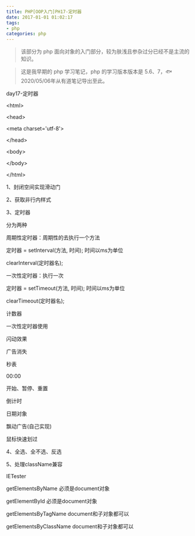 ```yaml
---
title: PHP[OOP入门]PH17-定时器
date: 2017-01-01 01:02:17
tags:
- php
categories: php
---
```


> 该部分为 php 面向对象的入门部分，较为肤浅且参杂过分已经不是主流的知识。

> 这是我早期的 php 学习笔记，php 的学习版本版本是 5.6、7，🐟2020/05/06年从有道笔记导出至此。


day17-定时器

\<html\>

\<head\>

\<meta charset=\'utf-8\'\>

\</head\>

\<body\>

\</body\>

\</html\>

1、封闭空间实现滑动门

2、获取非行内样式

3、定时器

分为两种

周期性定时器：周期性的去执行一个方法

定时器 = setInterval(方法, 时间); 时间以ms为单位

clearInterval(定时器名);

一次性定时器：执行一次

定时器 = setTimeout(方法, 时间); 时间以ms为单位

clearTimeout(定时器名);

计数器

一次性定时器使用

闪动效果

广告消失

秒表

00:00

开始、暂停、重置

倒计时

日期对象

飘动广告(自己实现)

鼠标快速划过

4、全选、全不选、反选

5、处理className兼容

IETester

getElementsByName 必须是document对象

getElementById 必须是document对象

getElementsByTagName document和子对象都可以

getElementsByClassName document和子对象都可以
